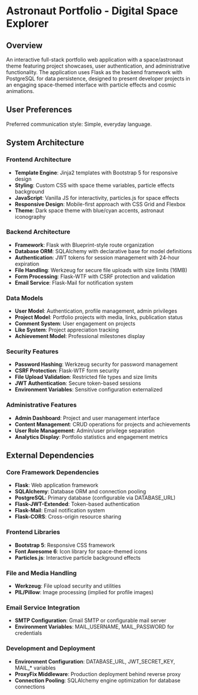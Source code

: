 # Astronaut Portfolio - Digital Space Explorer

## Overview

An interactive full-stack portfolio web application with a space/astronaut theme featuring project showcases, user authentication, and administrative functionality. The application uses Flask as the backend framework with PostgreSQL for data persistence, designed to present developer projects in an engaging space-themed interface with particle effects and cosmic animations.

## User Preferences

Preferred communication style: Simple, everyday language.

## System Architecture

### Frontend Architecture
- **Template Engine**: Jinja2 templates with Bootstrap 5 for responsive design
- **Styling**: Custom CSS with space theme variables, particle effects background
- **JavaScript**: Vanilla JS for interactivity, particles.js for space effects
- **Responsive Design**: Mobile-first approach with CSS Grid and Flexbox
- **Theme**: Dark space theme with blue/cyan accents, astronaut iconography

### Backend Architecture
- **Framework**: Flask with Blueprint-style route organization
- **Database ORM**: SQLAlchemy with declarative base for model definitions
- **Authentication**: JWT tokens for session management with 24-hour expiration
- **File Handling**: Werkzeug for secure file uploads with size limits (16MB)
- **Form Processing**: Flask-WTF with CSRF protection and validation
- **Email Service**: Flask-Mail for notification system

### Data Models
- **User Model**: Authentication, profile management, admin privileges
- **Project Model**: Portfolio projects with media, links, publication status
- **Comment System**: User engagement on projects
- **Like System**: Project appreciation tracking
- **Achievement Model**: Professional milestones display

### Security Features
- **Password Hashing**: Werkzeug security for password management
- **CSRF Protection**: Flask-WTF form security
- **File Upload Validation**: Restricted file types and size limits
- **JWT Authentication**: Secure token-based sessions
- **Environment Variables**: Sensitive configuration externalized

### Administrative Features
- **Admin Dashboard**: Project and user management interface
- **Content Management**: CRUD operations for projects and achievements
- **User Role Management**: Admin/user privilege separation
- **Analytics Display**: Portfolio statistics and engagement metrics

## External Dependencies

### Core Framework Dependencies
- **Flask**: Web application framework
- **SQLAlchemy**: Database ORM and connection pooling
- **PostgreSQL**: Primary database (configurable via DATABASE_URL)
- **Flask-JWT-Extended**: Token-based authentication
- **Flask-Mail**: Email notification system
- **Flask-CORS**: Cross-origin resource sharing

### Frontend Libraries
- **Bootstrap 5**: Responsive CSS framework
- **Font Awesome 6**: Icon library for space-themed icons
- **Particles.js**: Interactive particle background effects

### File and Media Handling
- **Werkzeug**: File upload security and utilities
- **PIL/Pillow**: Image processing (implied for profile images)

### Email Service Integration
- **SMTP Configuration**: Gmail SMTP or configurable mail server
- **Environment Variables**: MAIL_USERNAME, MAIL_PASSWORD for credentials

### Development and Deployment
- **Environment Configuration**: DATABASE_URL, JWT_SECRET_KEY, MAIL_* variables
- **ProxyFix Middleware**: Production deployment behind reverse proxy
- **Connection Pooling**: SQLAlchemy engine optimization for database connections
